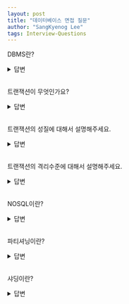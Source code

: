 ```yaml
---
layout: post
title: "데이터베이스 면접 질문"
author: "SangKyenog Lee"
tags: Interview-Questions
---
```


DBMS란?
<details markdown="1">
<summary>답변</summary>

`데이터베이스 내 데이터에 접근하도록 도와주는 시스템이며 질의처리기와 저장시스템으로 이루어져 있습니다.`

</details>

<br>

트랜잭션이 무엇인가요?
<details markdown="1">
<summary>답변</summary>

`트랜잭션은 하나의 논리적인 기능을 수행하기 위한 작업의 단위로, 데이터베이스의 일관된 상태를 또 다른 일관된 상태로 변환시키는 기능을 수행합니다.`

</details>

<br>

트랜잭션의 성질에 대해서 설명해주세요.
<details markdown="1">
<summary>답변</summary>

`트랜잭션의 성질에는 원자성, 일관성, 격리성, 지속성이 있고 원자성은 트랜잭션의 연산이 모두 반영되거나 모두 반영되지 않는 두 개의 선택지만을 가져야한다는 것이고, 일관성은 트랜잭션이 수행된 후에 데이터베이스는 항상 일관된 상태를 유지해야 한다는 것입니다. 일관된 상태란 데이터베이스에서 정해놓은 규칙에 어긋나지 않는 것을 말합니다. 그 다음 격리성은 현재 진행중인 트랜잭션이 완료되기 전에 다른 트랜잭션이 참조하는 것을 막는 것을 말하며, 지속성은 트랜잭션이 완료되었으면 시스템 고장이 나더라도 모두 반영되어야 한다는 것을 말합니다.`

</details>

<br>

트랜잭션의 격리수준에 대해서 설명해주세요.
<details markdown="1">
<summary>답변</summary>

`총 네가지 단계가 존재하는데 1단계는 READ UNCOMMITTED이며, 다른 트랜잭션에서 커밋되지 않은 내용도 참조할 수 있습니다. 2단계는 READ COMMITTED이며, 다른 트랜잭션에서 커밋된 내용만 참조할 수 있습니다.세번째는 REPEATABLE READ이며, 트랜잭션에 진입하기 이전에 커밋된 내용만 참조할 수 있습니다. 마지막으로 SERIALIZABLE이며, 트랜잭션에 진입하면 락을 걸어 다른 트랜잭션이 접근하지 못하게 합니다.`

</details>

<br>

NOSQL이란?
<details markdown="1">
<summary>답변</summary>

`스키마가 존재하지 않아서 조회하거나 삽입이 빠르고 대량의 분산 데이터를 저장하는데 특화되어있습니다.`

</details>

<br>

파티셔닝이란?
<details markdown="1">
<summary>답변</summary>

`테이블을 컬럼 단위로 나누는 기법입니다. 장점으로는 삽입이나 업데이트 같은 작업이 분산되어 성능이 향상 되지만, 단점으로 테이블간 조인 비용이 증가하고 인덱스를 별도로 파티셔닝 할 수 없습니다.`

</details>

<br>


샤딩이란?
<details markdown="1">
<summary>답변</summary>

`테이블을 로우 단위로 분산하여 저장하는 방법입니다. key를 통해 분산하는 Hash sharding과 Dynamic Sharding이 있습니다.`

</details>

<br>